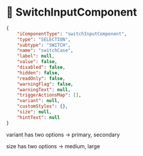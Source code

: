 # 🔘 SwitchInputComponent

```json
{
    "iComponentType": "switchInputComponent",
    "type": "SELECTION",
    "subtype": "SWITCH",
    "name": "switchCase",
    "label": null,
    "value": false,
    "disabled": false,
    "hidden": false,
    "readOnly": false,
    "warningFlag": false,
    "warningText": null,
    "triggerActionsMap": [],
    "variant": null,
    "customStyles": {},
    "size": null,
    "hintText": null
}
```

variant has two options -> primary, secondary

size has two options -> medium, large
